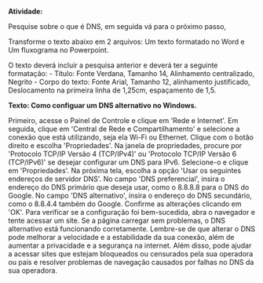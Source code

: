 
**Atividade:**

Pesquise sobre o que é DNS, em seguida vá para o próximo passo,

Transforme o texto abaixo em 2 arquivos: Um texto formatado no Word e Um fluxograma no Powerpoint.

O texto deverá incluir a pesquisa anterior e deverá ter a seguinte formatação:
	- Título: Fonte Verdana, Tamanho 14, Alinhamento centralizado, Negrito
	- Corpo do texto: Fonte Arial, Tamanho 12, alinhamento justificado, Deslocamento na primeira linha de 1,25cm, espaçamento de 1,5.
	
	
**Texto: Como configuar um DNS alternativo no Windows.**


Primeiro, acesse o Painel de Controle e clique em 'Rede e Internet'. 
Em seguida, clique em 'Central de Rede e Compartilhamento' e selecione a conexão que está utilizando, seja ela Wi-Fi ou Ethernet. 
Clique com o botão direito e escolha 'Propriedades'. 
Na janela de propriedades, procure por 'Protocolo TCP/IP Versão 4 (TCP/IPv4)' ou 'Protocolo TCP/IP Versão 6 (TCP/IPv6)' se desejar configurar um DNS para IPv6. 
Selecione-o e clique em 'Propriedades'. 
Na próxima tela, escolha a opção 'Usar os seguintes endereços de servidor DNS'. 
No campo 'DNS preferencial', insira o endereço do DNS primário que deseja usar, como o 8.8.8.8 para o DNS do Google. 
No campo 'DNS alternativo', insira o endereço do DNS secundário, como o 8.8.4.4 também do Google. 
Confirme as alterações clicando em 'OK'. 
Para verificar se a configuração foi bem-sucedida, abra o navegador e tente acessar um site. 
Se a página carregar sem problemas, o DNS alternativo está funcionando corretamente. 
Lembre-se de que alterar o DNS pode melhorar a velocidade e a estabilidade da sua conexão, além de aumentar a privacidade e a segurança na internet. 
Além disso, pode ajudar a acessar sites que estejam bloqueados ou censurados pela sua operadora ou país e resolver problemas de navegação causados por falhas no DNS da sua operadora. 